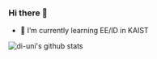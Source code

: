 ### Hi there 👋


<!--
**di-uni/di-uni** is a ✨ _special_ ✨ repository because its `README.md` (this file) appears on your GitHub profile.

Here are some ideas to get you started:

- 🔭 I’m currently working on ...
- 👯 I’m looking to collaborate on ...
- 🤔 I’m looking for help with ...
- 💬 Ask me about ...
- 📫 How to reach me: wldbs0507@kaist.ac.kr
- 😄 Pronouns: ...
- ⚡ Fun fact: ...
-->


- 🌱 I’m currently learning EE/ID in KAIST




![di-uni's github stats](https://github-readme-stats.vercel.app/api?username=di-uni&show_icons=true)
